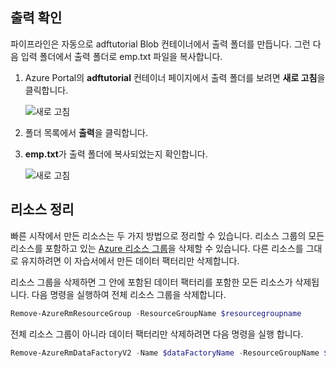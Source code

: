 ## <a name="verify-the-output"></a>출력 확인
파이프라인은 자동으로 adftutorial Blob 컨테이너에서 출력 폴더를 만듭니다. 그런 다음 입력 폴더에서 출력 폴더로 emp.txt 파일을 복사합니다. 

1. Azure Portal의 **adftutorial** 컨테이너 페이지에서 출력 폴더를 보려면 **새로 고침**을 클릭합니다. 
    
    ![새로 고침](media/data-factory-quickstart-verify-output-cleanup/output-refresh.png)
2. 폴더 목록에서 **출력**을 클릭합니다. 
2. **emp.txt**가 출력 폴더에 복사되었는지 확인합니다. 

    ![새로 고침](media/data-factory-quickstart-verify-output-cleanup/output-file.png)

## <a name="clean-up-resources"></a>리소스 정리
빠른 시작에서 만든 리소스는 두 가지 방법으로 정리할 수 있습니다. 리소스 그룹의 모든 리소스를 포함하고 있는 [Azure 리소스 그룹](../articles/azure-resource-manager/resource-group-overview.md)을 삭제할 수 있습니다. 다른 리소스를 그대로 유지하려면 이 자습서에서 만든 데이터 팩터리만 삭제합니다.

리소스 그룹을 삭제하면 그 안에 포함된 데이터 팩터리를 포함한 모든 리소스가 삭제됩니다. 다음 명령을 실행하여 전체 리소스 그룹을 삭제합니다. 
```powershell
Remove-AzureRmResourceGroup -ResourceGroupName $resourcegroupname
```

전체 리소스 그룹이 아니라 데이터 팩터리만 삭제하려면 다음 명령을 실행 합니다. 

```powershell
Remove-AzureRmDataFactoryV2 -Name $dataFactoryName -ResourceGroupName $resourceGroupName
```